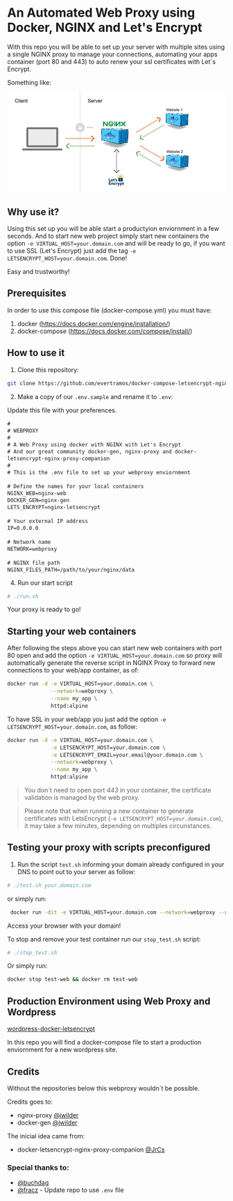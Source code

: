# An Automated Web Proxy using Docker, NGINX and Let's Encrypt

With this repo you will be able to set up your server with multiple sites using a single NGINX proxy to manage your connections, automating your apps container (port 80 and 443) to auto renew your ssl certificates with Let´s Encrypt.

Something like:



![Web Proxy Enviornment](https://github.com/evertramos/images/raw/master/webproxy.jpg)


## Why use it?

Using this set up you will be able start a productyion enviornment in a few seconds. And to start new web project simply start new containers the option `-e VIRTUAL_HOST=your.domain.com` and will be ready to go, if you want to use SSL (Let's Encrypt) just add the tag `-e LETSENCRYPT_HOST=your.domain.com`. Done!

Easy and trustworthy!


## Prerequisites

In order to use this compose file (docker-compose.yml) you must have:

1. docker (https://docs.docker.com/engine/installation/)
2. docker-compose (https://docs.docker.com/compose/install/)


## How to use it

1. Clone this repository:

```bash
git clone https://github.com/evertramos/docker-compose-letsencrypt-nginx-proxy-companion.git
```

2. Make a copy of our `.env.sample` and rename it to `.env`:

Update this file with your preferences.

```
#
# WEBPROXY
#
# A Web Proxy using docker with NGINX with Let's Encrypt
# And our great community docker-gen, nginx-proxy and docker-letsencrypt-nginx-proxy-companion
#
# This is the .env file to set up your webproxy enviornment

# Define the names for your local containers
NGINX_WEB=nginx-web
DOCKER_GEN=nginx-gen
LETS_ENCRYPT=nginx-letsencrypt

# Your external IP address
IP=0.0.0.0

# Network name
NETWORK=webproxy

# NGINX file path
NGINX_FILES_PATH=/path/to/your/nginx/data
```

4. Run our start script

```bash
# ./run.sh
```

Your proxy is ready to go!

## Starting your web containers

After following the steps above you can start new web containers with port 80 open and add the option `-e VIRTUAL_HOST=your.domain.com` so proxy will automatically generate the reverse script in NGINX Proxy to forward new connections to your web/app container, as of:

```bash
docker run -d -e VIRTUAL_HOST=your.domain.com \
              --network=webproxy \
              --name my_app \
              httpd:alpine
```

To have SSL in your web/app you just add the option `-e LETSENCRYPT_HOST=your.domain.com`, as follow:

```bash
docker run -d -e VIRTUAL_HOST=your.domain.com \
              -e LETSENCRYPT_HOST=your.domain.com \
              -e LETSENCRYPT_EMAIL=your.email@your.domain.com \
              --network=webproxy \
              --name my_app \
              httpd:alpine
```

> You don´t need to open port *443* in your container, the certificate validation is managed by the web proxy.


> Please note that when running a new container to generate certificates with LetsEncrypt (`-e LETSENCRYPT_HOST=your.domain.com`), it may take a few minutes, depending on multiples circunstances.


## Testing your proxy with scripts preconfigured 

1. Run the script `test.sh` informing your domain already configured in your DNS to point out to your server as follow:

```bash
# ./test.sh your.domain.com
```

or simply run:

```bash
 docker run -dit -e VIRTUAL_HOST=your.domain.com --network=webproxy --name test-web httpd:alpine
```

Access your browser with your domain!

To stop and remove your test container run our `stop_test.sh` script:

```bash
# ./stop_test.sh
```

Or simply run:

```bash
docker stop test-web && docker rm test-web 
```


## Production Environment using Web Proxy and Wordpress

[wordpress-docker-letsencrypt](https://github.com/evertramos/wordpress-docker-letsencrypt)

In this repo you will find a docker-compose file to start a production enviornment for a new wordpress site.


## Credits

Without the repositories below this webproxy wouldn´t be possible.

Credits goes to:
- nginx-proxy [@jwilder](https://github.com/jwilder/nginx-proxy)
- docker-gen [@jwilder](https://github.com/jwilder/docker-gen)

The inicial idea came from:
- docker-letsencrypt-nginx-proxy-companion [@JrCs](https://github.com/JrCs/docker-letsencrypt-nginx-proxy-companion)


### Special thanks to:

- [@buchdag](https://github.com/JrCs/docker-letsencrypt-nginx-proxy-companion/pull/226#event-1145800062)
- [@fracz](https://github.com/fracz) - Update repo to use `.env` file
